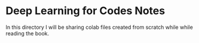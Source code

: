 # Deep Learning for Codes Notes
In this directory I will be sharing colab files created from scratch while while reading the book.

